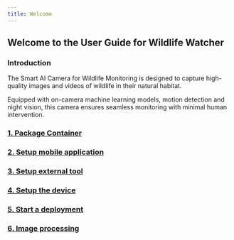 ```yaml
---
title: Welcome
---
```


## Welcome to the User Guide for Wildlife Watcher

### Introduction

The Smart AI Camera for Wildlife Monitoring is designed to capture high-quality images and videos of wildlife in their natural habitat.  

Equipped with on-camera machine learning models, motion detection and night vision, this camera ensures seamless monitoring with minimal human intervention.

### [1. Package Container](pages/1_package_container.md)

### [2. Setup mobile application](pages/2_setup_mobile_app.md)

### [3. Setup external tool](pages/3_setup_extenal_tool.md)

### [4. Setup the device](pages/4_setup_the_device.md)

### [5. Start a deployment](pages/5_start_a_deployment.md)

### [6. Image processing](pages/6_image_processing.md)
